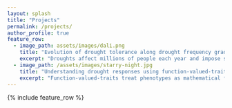 ```yaml
---      
layout: splash
title: "Projects"
permalink: /projects/
author_profile: true
feature_row:
  - image_path: assets/images/dali.png
    title: "Evolution of drought tolerance along drought frequency gradient"
    excerpt: "Droughts affect millions of people each year and impose strong natural selection. In the [lab of John Mckay](http://www.mckaylab.colostate.edu/) at Colorado State, I study the evolution of drought tolerance traits and genes along a remotely sensed historic drought frequency gradient in *Arabidopsis thaliana*."
  - image_path: /assets/images/starry-night.jpg
    title: "Understanding drought responses using function-valued-traits"
    excerpt: "Function-valued-traits treat phenotypes as mathematical functions related to development or environment. With [Dave Des Marais](https://www.arboretum.harvard.edu/people/david-des-marais/) at Harvard University, I am applying a function-valued-trait apporoach to understand genetic and interspecific variation in responses to a continuous water availability gradient in *Brachypodium*.  "
---
```


{% include feature_row %}

